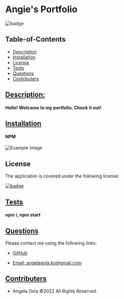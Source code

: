 # Angie's Portfolio


  ![badge](https://img.shields.io/badge/license-mit-blue)

## Table-of-Contents

  * [Description](#description)
  * [Installation](#installation)
  * [License](#license)
  * [Tests](#tests)
  * [Questions](#questions)
  * [Contributers](#contributers)
  

  ## [Description:](#table-of-contents)


  #### Hello! Welcome to my portfolio. Check it out!


  ## [Installation](#table-of-contents)


  #### NPM



  ![Example Image](https://user-images.githubusercontent.com/95582357/185826071-33cb6d21-ebf6-4a0d-a4c2-c7a3ec645be5.png)


  
  ## License
    
  The application is covered under the following license:
    
  
  [![badge](https://img.shields.io/badge/license-mit-blue)](http://choosealicense.com/licenses/mit/)
    


  ## [Tests](#table-of-contents)


  #### npm i, npm start


  ## [Questions](#table-of-contents)


  Please contact me using the following links:
  

  * [GitHub](http://github.com/angelagola-ko)

  * [Email: angelagola.ko@gmail.com](mailto:angelagola.ko@gmail.com)

  ## [Contributers](#table-of-contents)


  * Angela Gola &copy;2022 All Rights Reserved.

  
